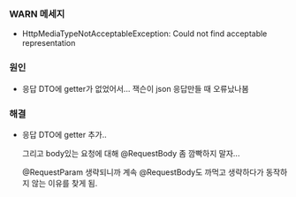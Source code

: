 ### WARN 메세지
- HttpMediaTypeNotAcceptableException: Could not find acceptable representation

### 원인
- 응답 DTO에 getter가 없었어서... 잭슨이 json 응답만들 때 오류났나봄

### 해결
- 응답 DTO에 getter 추가.. 

  그리고 body있는 요청에 대해 @RequestBody 좀 깜빡하지 말자... 

  @RequestParam 생략되니까 계속 @RequestBody도 까먹고 생략하다가 동작하지 않는 이유를 찾게 됨.